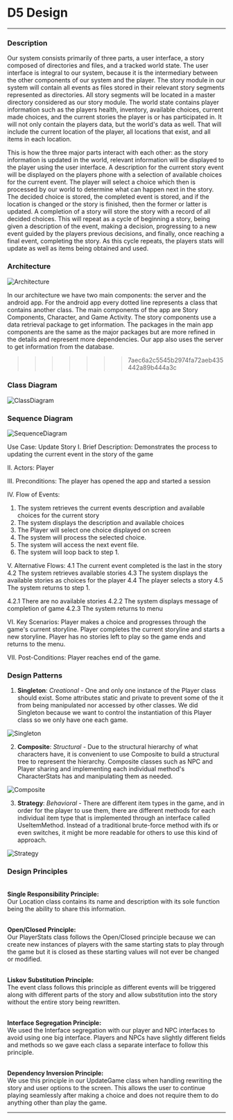 # D5 Design
---

### Description
  Our system consists primarily of three parts, a user interface, a story composed of directories and files, and a tracked world state. The user interface is integral to our system, because it is the intermediary between the other components of our system and the player. The story module in our system will contain all events as files stored in their relevant story segments represented as directories. All story segments will be located in a master directory considered as our story module. The world state contains player information such as the players health, inventory, available choices, current made choices, and the current stories the player is or has participated in. It will not only contain the players data, but the world's data as well. That will include the current location of the player, all locations that exist, and all items in each location.

  This is how the three major parts interact with each other: as the story information is updated in the world, relevant information will be displayed to the player using the user interface. A description for the current story event will be displayed on the players phone with a selection of available choices for the current event. The player will select a choice which then is processed by our world to determine what can happen next in the story. The decided choice is stored, the completed event is stored, and if the location is changed or the story is finished, then the former or latter is updated. A completion of a story will store the story with a record of all decided choices. This will repeat as a cycle of beginning a story, being given a description of the event, making a decision, progressing to a new event guided by the players previous decisions, and finally, once reaching a final event, completing the story. As this cycle repeats, the players stats will update as well as items being obtained and used.

### Architecture

![Architecture](/Deliverables/art.png)

In our architecture we have two main components: the server and the android app. For the android app every dotted line represents a  class that contains another class. The main components of the app are Story Components, Character, and Game Activity. The story components use a data retrieval package to get information. The packages in the main app components are the same as the major packages but are more refined in the details and represent more dependencies. Our app also uses the server to get information from the database.

>>>>>>> 7aec6a2c5545b2974fa72aeb435442a89b444a3c


### Class Diagram
![ClassDiagram](/Deliverables/RevisedUML.png)

### Sequence Diagram

![SequenceDiagram](/Deliverables/StoryUpdateSequenceDiagram.png)

Use Case: Update Story
I. Brief Description: Demonstrates the process to updating the current event in the story of the game

II. Actors: Player

III. Preconditions: The player has opened the app and started a session

IV. Flow of Events:
1. The system retrieves the current events description and available choices for the current story
2. The system displays the description and available choices
3. The Player will select one choice displayed on screen
4. The system will process the selected choice.
5. The system will access the next event file.
6. The system will loop back to step 1.

V. Alternative Flows:
4.1 The current event completed is the last in the story
4.2 The system retrieves available stories
4.3 The system displays the available stories as choices for the player
4.4 The player selects a story
4.5 The system returns to step 1.

4.2.1  There are no available stories
4.2.2 The system displays message of completion of game
4.2.3 The system returns to menu


VI. Key Scenarios:
Player makes a choice and progresses through the game's current storyline.
Player completes the current storyline and starts a new storyline.
Player has no stories left to play so the game ends and returns to the menu.

VII. Post-Conditions: Player reaches end of the game.

### Design Patterns

1. **Singleton**: *Creational* - One and only one instance of the Player class should exist. Some attributes static and private to prevent some of the it from being manipulated nor accessed by other classes. We did Singleton because we want to control the instantiation of this Player class so we only have one each game.

![Singleton](/Deliverables/Singleton.png)

2. **Composite**: *Structural* - Due to the structural hierarchy of what characters have, it is convenient to use Composite to build a structural tree to represent the hierarchy. Composite classes such as NPC and Player sharing and implementing each individual method's CharacterStats has and manipulating them as needed.

![Composite](/Deliverables/Composite.png)

3. **Strategy**: *Behavioral* - There are different item types in the game, and in order for the player to use them, there are different methods for each individual item type that is implemented through an interface called UseItemMethod. Instead of a traditional brute-force method with ifs or even switches, it might be more readable for others to use this kind of approach.

![Strategy](/Deliverables/Strategy.png)

### Design Principles
  <br/>**Single Responsibility Principle:**
  <br/>Our Location class contains its name and description with its sole function being the ability to share this information.

  <br/>**Open/Closed Principle:**
  <br/>Our PlayerStats class follows the Open/Closed principle because we can create new instances of players with the same starting stats to play through the game but it is closed as these starting values will not ever be changed or modified.

  <br/>**Liskov Substitution Principle:**
  <br/> The event class follows this principle as different events will be triggered along with different parts of the story and allow substitution into the story without the entire story being rewritten.

  <br/>**Interface Segregation Principle:**
  <br/>We used the Interface segregation with our player and NPC interfaces to avoid using one big interface. Players and NPCs have slightly different fields and methods so we gave each class a separate interface to follow this principle.

  <br/>**Dependency Inversion Principle:**
  <br/>We use this principle in our UpdateGame class when handling rewriting the story and user options to the screen. This allows the user to continue playing seamlessly after making a choice and does not require them to do anything other than play the game.

---
